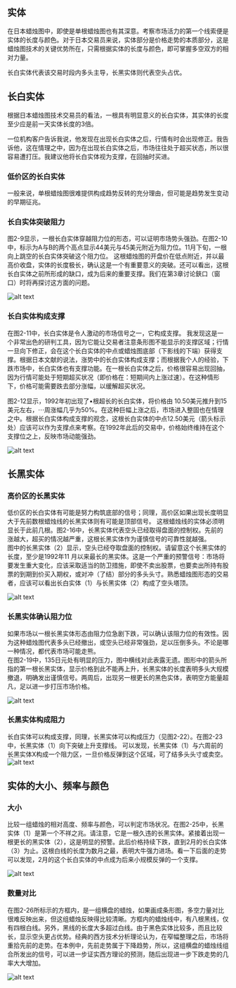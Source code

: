 ## 实体
在日本蜡烛图中，即使是单根蜡烛图也有其深意。考察市场活力的第一个线索便是实体的长度与颜色。对于日本交易员来说，实体部分是价格走势的本质部分，这是蜡烛图技术的关键优势所在，只需根据实体的长度与颜色，即可掌握多空双方的相对力量。

长白实体代表该交易时段内多头主导，长黑实体则代表空头占优。

## 长白实体
根据日本蜡烛图技术交易员的看法，一根具有明显意义的长白实体，其实体的长度至少应是前一天实体长度的3倍。

一位机构客户告诉我说，他发现在出现长白实体之后，行情有时会出现修正。我告诉他，这在情理之中，因为在出现长白实体之后，市场往往处于超买状态，所以很容易遭打压。我建议他将长白实体视为支撑，在回抽时买进。

### 低价区的长白实体
一般来说，单根蜡烛图很难提供构成趋势反转的充分理由，但可能是趋势发生变动的早期征兆。

### 长白实体突破阻力
图2-9显示，一根长白实体穿越阻力位的形态，可以证明市场势头强劲。在图2-10中，标示为A与B的两个高点显示44美元与45美元附近为阻力位。11月下旬，一根向上跳空的长白实体突破这个阻力位。
这根蜡烛图的开盘价在低点附近，并以最高价收盘，实体的长度极长，确认这是一个有重要意义的突破。还可以看出，这根长白实体之前所形成的缺口，成为后来的重要支撑。我们在第3章讨论鋏口（窗口）时将再探讨这方面的问题。

![alt text](img/1-实体4.png)

### 长白实体构成支撑
在图2-11中，长白实体是令人激动的市场信号之一，它构成支撑。
我发现这是一个非常出色的研判工具，因为它能让交易者注意条形图不能显示的支撑区域；行情一旦向下修正，会在这个长白实体的中点或蜡烛图底部（下影线的下端）获得支撑。根据日本文献的说法，涨势中的长白实体构成支撑；而根据我个人的经验，下跌市场中，长白实体也有支撑功能。在一根长白实体之后，价格很容易出现回抽，因为行情可能处于短期超买状况（即价格在：短期间内上涨过速）。在这种情形下，价格可能需要跌去部分涨幅，以缓解超买状况。

图2-12显示，1992年初出现了•根超长的长白实体，将价格由
10.50美元推升到15美元左右，⋯周涨幅几乎为50%。在这种巨幅上涨之后，市场进入整固也在情理之中。根据长白实体构成支撑的观念，这根长白实体的中点12.50美元（箭头标示处）应该可以作为支撑点来考察。在1992年此后的交易中，价格始终维持在这个支撑位之上，反映市场动能强劲。

![alt text](img/1-实体5.png)

## 长黑实体
### 高价区的长黑实体
低价区的长白实体有可能是努力构筑底部的信号；同理，高价区如果出现长度明显大于先前数根蜡烛线的长黑实体则有可能是顶部信号。
这根蜡烛线的实体必须明显长于此前几根。图2-16中，长黑实体代表空头已经取得盘面的控制权。先前的涨越大，超买的情况越严重，这根长黑实体作为谨慎信号的可靠性就越强。<br/>
图中的长黑实体（2）显示，空头已经夺取盘面的控制权。请留意这个长黑实体的长度，至少是1992年11 月以来最长的黑实体。这是一个严重的预警信号：市场将要发生重大变化，应该采取适当的防卫措施，即使不卖出股票，也要卖出所持有股票的到期到价买入期权，或对冲（了结）部分的多头头寸。熟悉蜡烛图形态的交易者，应该可以看出长白实体（1）与长黑实体（2）构成了空头塔顶。

![alt text](img/1-实体.png)

### 长黑实体确认阻力位
如果市场以一根长黑实体形态由阻力位急剧下跌，可以确认该阻力位的有效性。因为这种蜡烛图代表多头已经撤出，或空头已经非常强劲，足以压倒多头。不论是哪一种情况，都代表市场可能走熊。<br/>
在图2-19中，135日元处有明显的压力，图中横线对此表露无遗。图形中的箭头所指的第一根长黑实体，显示价格到此不能再上升，长黑实体的长度表明多头大规模撤退，明确发出谨慎信号。两周后，出现另一根更长的黑色实体，表明空方能量超凡，足以进一步打压市场价格。

![alt text](img/1-实体2.png)

### 长黑实体构成阻力
长白实体可以构成支撑，同理，长黑实体可以构成压力（见图2-22）。在图2-23中，长黑实体（1）向下突破上升支撑线。
可以发现，长黑实体（1）与六周前的长黑实体X构成一个阻力区，一旦价格反弹到这个区域，可了结多头头寸或卖空。
![alt text](img/1-实体3.png)


## 实体的大小、频率与颜色
### 大小
比较一组蜡烛的相对高度、频率与颜色，可以判定市场状况。在图2-25中，长黑实体（1）是第一个不祥之兆。请注意，它是一根久违的长黑实体。紧接着出现一根更长的黑实体（2），这是明显的预警。此后价格持续下跌，直到2月的长白实体（3）为止。这根白线的长度为数月之最，表明大牛强力进场。看一下后面的走势可以发现，2月的这个长白实体的中点成为后来小规模反弹的一个支撑。

![alt text](img/1-实体6.png)

### 数量对比
在图2-26所标示的方框内，是一组横盘的蜡烛，如果画成条形图，多空力量对比很难反映出来，但这组蜡烛反映得比较清晰。方框内的蜡烛线中，有八根黑线，仅有四根白线。另外，黑线的长度大多超过白线。由于黑色实体比较多，而且比较长，显示空头更占优势。经典的西方技术分析理论认为，在窄幅整理之后，市场将重拾先前的走势。在本例中，先前走势属于下降趋势，所以，这组横盘的蜡烛线组合所发出的信号，可以进一步证实西方理论的预测，随后出现进一步下跌走势的几率大大增加。

![alt text](img/1-实体7.png)
